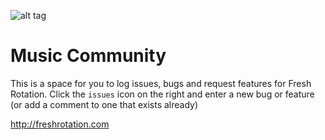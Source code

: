 ![alt tag](http://freshrotation.com/themes/wisdom/images/freshRotationFacebookLintLogo.jpg)

# Music Community

This is a space for you to log issues, bugs and request features for Fresh Rotation. Click the `issues` icon on the right and enter a new bug or feature (or add a comment to one that exists already)

http://freshrotation.com
